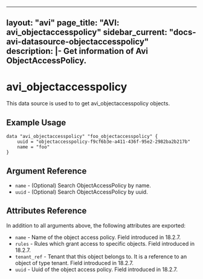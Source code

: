 <!--
    Copyright 2021 VMware, Inc.
    SPDX-License-Identifier: Mozilla Public License 2.0
-->
---
layout: "avi"
page_title: "AVI: avi_objectaccesspolicy"
sidebar_current: "docs-avi-datasource-objectaccesspolicy"
description: |-
  Get information of Avi ObjectAccessPolicy.
---

# avi_objectaccesspolicy

This data source is used to to get avi_objectaccesspolicy objects.

## Example Usage

```hcl
data "avi_objectaccesspolicy" "foo_objectaccesspolicy" {
    uuid = "objectaccesspolicy-f9cf6b3e-a411-436f-95e2-2982ba2b217b"
    name = "foo"
}
```

## Argument Reference

* `name` - (Optional) Search ObjectAccessPolicy by name.
* `uuid` - (Optional) Search ObjectAccessPolicy by uuid.

## Attributes Reference

In addition to all arguments above, the following attributes are exported:

* `name` - Name of the object access policy. Field introduced in 18.2.7.
* `rules` - Rules which grant access to specific objects. Field introduced in 18.2.7.
* `tenant_ref` - Tenant that this object belongs to. It is a reference to an object of type tenant. Field introduced in 18.2.7.
* `uuid` - Uuid of the object access policy. Field introduced in 18.2.7.

